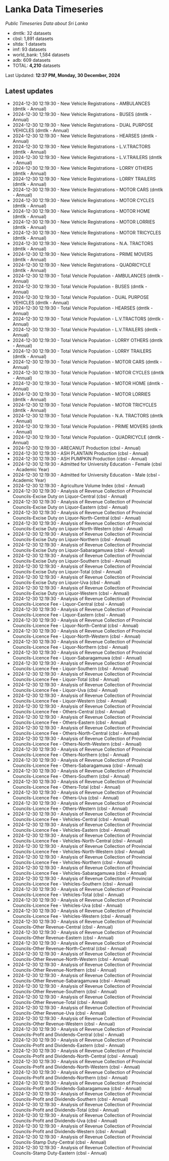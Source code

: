 # Lanka Data Timeseries
*Public Timeseries Data about Sri Lanka*

* dmtlk: 32 datasets
* cbsl: 1,891 datasets
* sltda: 1 datasets
* imf: 93 datasets
* world_bank: 1,584 datasets
* adb: 609 datasets
* TOTAL: **4,210** datasets

Last Updated: **12:37 PM, Monday, 30 December, 2024**

## Latest updates

* 2024-12-30 12:19:30 - New Vehicle Registrations - AMBULANCES (dmtlk - Annual)
* 2024-12-30 12:19:30 - New Vehicle Registrations - BUSES (dmtlk - Annual)
* 2024-12-30 12:19:30 - New Vehicle Registrations - DUAL PURPOSE VEHICLES (dmtlk - Annual)
* 2024-12-30 12:19:30 - New Vehicle Registrations - HEARSES (dmtlk - Annual)
* 2024-12-30 12:19:30 - New Vehicle Registrations - L.V.TRACTORS (dmtlk - Annual)
* 2024-12-30 12:19:30 - New Vehicle Registrations - L.V.TRAILERS (dmtlk - Annual)
* 2024-12-30 12:19:30 - New Vehicle Registrations - LORRY OTHERS (dmtlk - Annual)
* 2024-12-30 12:19:30 - New Vehicle Registrations - LORRY TRAILERS (dmtlk - Annual)
* 2024-12-30 12:19:30 - New Vehicle Registrations - MOTOR CARS (dmtlk - Annual)
* 2024-12-30 12:19:30 - New Vehicle Registrations - MOTOR CYCLES (dmtlk - Annual)
* 2024-12-30 12:19:30 - New Vehicle Registrations - MOTOR HOME (dmtlk - Annual)
* 2024-12-30 12:19:30 - New Vehicle Registrations - MOTOR LORRIES (dmtlk - Annual)
* 2024-12-30 12:19:30 - New Vehicle Registrations - MOTOR TRICYCLES (dmtlk - Annual)
* 2024-12-30 12:19:30 - New Vehicle Registrations - N.A. TRACTORS (dmtlk - Annual)
* 2024-12-30 12:19:30 - New Vehicle Registrations - PRIME MOVERS (dmtlk - Annual)
* 2024-12-30 12:19:30 - New Vehicle Registrations - QUADRICYCLE (dmtlk - Annual)
* 2024-12-30 12:19:30 - Total Vehicle Population - AMBULANCES (dmtlk - Annual)
* 2024-12-30 12:19:30 - Total Vehicle Population - BUSES (dmtlk - Annual)
* 2024-12-30 12:19:30 - Total Vehicle Population - DUAL PURPOSE VEHICLES (dmtlk - Annual)
* 2024-12-30 12:19:30 - Total Vehicle Population - HEARSES (dmtlk - Annual)
* 2024-12-30 12:19:30 - Total Vehicle Population - L.V.TRACTORS (dmtlk - Annual)
* 2024-12-30 12:19:30 - Total Vehicle Population - L.V.TRAILERS (dmtlk - Annual)
* 2024-12-30 12:19:30 - Total Vehicle Population - LORRY OTHERS (dmtlk - Annual)
* 2024-12-30 12:19:30 - Total Vehicle Population - LORRY TRAILERS (dmtlk - Annual)
* 2024-12-30 12:19:30 - Total Vehicle Population - MOTOR CARS (dmtlk - Annual)
* 2024-12-30 12:19:30 - Total Vehicle Population - MOTOR CYCLES (dmtlk - Annual)
* 2024-12-30 12:19:30 - Total Vehicle Population - MOTOR HOME (dmtlk - Annual)
* 2024-12-30 12:19:30 - Total Vehicle Population - MOTOR LORRIES (dmtlk - Annual)
* 2024-12-30 12:19:30 - Total Vehicle Population - MOTOR TRICYCLES (dmtlk - Annual)
* 2024-12-30 12:19:30 - Total Vehicle Population - N.A. TRACTORS (dmtlk - Annual)
* 2024-12-30 12:19:30 - Total Vehicle Population - PRIME MOVERS (dmtlk - Annual)
* 2024-12-30 12:19:30 - Total Vehicle Population - QUADRICYCLE (dmtlk - Annual)
* 2024-12-30 12:19:30 - ARECANUT Production (cbsl - Annual)
* 2024-12-30 12:19:30 - ASH PLANTAIN Production (cbsl - Annual)
* 2024-12-30 12:19:30 - ASH PUMPKIN Production (cbsl - Annual)
* 2024-12-30 12:19:30 - Admitted for University Education - Female (cbsl - Academic Year)
* 2024-12-30 12:19:30 - Admitted for University Education - Male (cbsl - Academic Year)
* 2024-12-30 12:19:30 - Agriculture Volume Index (cbsl - Annual)
* 2024-12-30 12:19:30 - Analysis of Revenue Collection of Provincial Councils-Excise Duty on Liquor-Central (cbsl - Annual)
* 2024-12-30 12:19:30 - Analysis of Revenue Collection of Provincial Councils-Excise Duty on Liquor-Eastern (cbsl - Annual)
* 2024-12-30 12:19:30 - Analysis of Revenue Collection of Provincial Councils-Excise Duty on Liquor-North-Central (cbsl - Annual)
* 2024-12-30 12:19:30 - Analysis of Revenue Collection of Provincial Councils-Excise Duty on Liquor-North-Western (cbsl - Annual)
* 2024-12-30 12:19:30 - Analysis of Revenue Collection of Provincial Councils-Excise Duty on Liquor-Northern (cbsl - Annual)
* 2024-12-30 12:19:30 - Analysis of Revenue Collection of Provincial Councils-Excise Duty on Liquor-Sabaragamuwa (cbsl - Annual)
* 2024-12-30 12:19:30 - Analysis of Revenue Collection of Provincial Councils-Excise Duty on Liquor-Southern (cbsl - Annual)
* 2024-12-30 12:19:30 - Analysis of Revenue Collection of Provincial Councils-Excise Duty on Liquor-Total (cbsl - Annual)
* 2024-12-30 12:19:30 - Analysis of Revenue Collection of Provincial Councils-Excise Duty on Liquor-Uva (cbsl - Annual)
* 2024-12-30 12:19:30 - Analysis of Revenue Collection of Provincial Councils-Excise Duty on Liquor-Western (cbsl - Annual)
* 2024-12-30 12:19:30 - Analysis of Revenue Collection of Provincial Councils-Licence Fee - Liquor-Central (cbsl - Annual)
* 2024-12-30 12:19:30 - Analysis of Revenue Collection of Provincial Councils-Licence Fee - Liquor-Eastern (cbsl - Annual)
* 2024-12-30 12:19:30 - Analysis of Revenue Collection of Provincial Councils-Licence Fee - Liquor-North-Central (cbsl - Annual)
* 2024-12-30 12:19:30 - Analysis of Revenue Collection of Provincial Councils-Licence Fee - Liquor-North-Western (cbsl - Annual)
* 2024-12-30 12:19:30 - Analysis of Revenue Collection of Provincial Councils-Licence Fee - Liquor-Northern (cbsl - Annual)
* 2024-12-30 12:19:30 - Analysis of Revenue Collection of Provincial Councils-Licence Fee - Liquor-Sabaragamuwa (cbsl - Annual)
* 2024-12-30 12:19:30 - Analysis of Revenue Collection of Provincial Councils-Licence Fee - Liquor-Southern (cbsl - Annual)
* 2024-12-30 12:19:30 - Analysis of Revenue Collection of Provincial Councils-Licence Fee - Liquor-Total (cbsl - Annual)
* 2024-12-30 12:19:30 - Analysis of Revenue Collection of Provincial Councils-Licence Fee - Liquor-Uva (cbsl - Annual)
* 2024-12-30 12:19:30 - Analysis of Revenue Collection of Provincial Councils-Licence Fee - Liquor-Western (cbsl - Annual)
* 2024-12-30 12:19:30 - Analysis of Revenue Collection of Provincial Councils-Licence Fee - Others-Central (cbsl - Annual)
* 2024-12-30 12:19:30 - Analysis of Revenue Collection of Provincial Councils-Licence Fee - Others-Eastern (cbsl - Annual)
* 2024-12-30 12:19:30 - Analysis of Revenue Collection of Provincial Councils-Licence Fee - Others-North-Central (cbsl - Annual)
* 2024-12-30 12:19:30 - Analysis of Revenue Collection of Provincial Councils-Licence Fee - Others-North-Western (cbsl - Annual)
* 2024-12-30 12:19:30 - Analysis of Revenue Collection of Provincial Councils-Licence Fee - Others-Northern (cbsl - Annual)
* 2024-12-30 12:19:30 - Analysis of Revenue Collection of Provincial Councils-Licence Fee - Others-Sabaragamuwa (cbsl - Annual)
* 2024-12-30 12:19:30 - Analysis of Revenue Collection of Provincial Councils-Licence Fee - Others-Southern (cbsl - Annual)
* 2024-12-30 12:19:30 - Analysis of Revenue Collection of Provincial Councils-Licence Fee - Others-Total (cbsl - Annual)
* 2024-12-30 12:19:30 - Analysis of Revenue Collection of Provincial Councils-Licence Fee - Others-Uva (cbsl - Annual)
* 2024-12-30 12:19:30 - Analysis of Revenue Collection of Provincial Councils-Licence Fee - Others-Western (cbsl - Annual)
* 2024-12-30 12:19:30 - Analysis of Revenue Collection of Provincial Councils-Licence Fee - Vehicles-Central (cbsl - Annual)
* 2024-12-30 12:19:30 - Analysis of Revenue Collection of Provincial Councils-Licence Fee - Vehicles-Eastern (cbsl - Annual)
* 2024-12-30 12:19:30 - Analysis of Revenue Collection of Provincial Councils-Licence Fee - Vehicles-North-Central (cbsl - Annual)
* 2024-12-30 12:19:30 - Analysis of Revenue Collection of Provincial Councils-Licence Fee - Vehicles-North-Western (cbsl - Annual)
* 2024-12-30 12:19:30 - Analysis of Revenue Collection of Provincial Councils-Licence Fee - Vehicles-Northern (cbsl - Annual)
* 2024-12-30 12:19:30 - Analysis of Revenue Collection of Provincial Councils-Licence Fee - Vehicles-Sabaragamuwa (cbsl - Annual)
* 2024-12-30 12:19:30 - Analysis of Revenue Collection of Provincial Councils-Licence Fee - Vehicles-Southern (cbsl - Annual)
* 2024-12-30 12:19:30 - Analysis of Revenue Collection of Provincial Councils-Licence Fee - Vehicles-Total (cbsl - Annual)
* 2024-12-30 12:19:30 - Analysis of Revenue Collection of Provincial Councils-Licence Fee - Vehicles-Uva (cbsl - Annual)
* 2024-12-30 12:19:30 - Analysis of Revenue Collection of Provincial Councils-Licence Fee - Vehicles-Western (cbsl - Annual)
* 2024-12-30 12:19:30 - Analysis of Revenue Collection of Provincial Councils-Other Revenue-Central (cbsl - Annual)
* 2024-12-30 12:19:30 - Analysis of Revenue Collection of Provincial Councils-Other Revenue-Eastern (cbsl - Annual)
* 2024-12-30 12:19:30 - Analysis of Revenue Collection of Provincial Councils-Other Revenue-North-Central (cbsl - Annual)
* 2024-12-30 12:19:30 - Analysis of Revenue Collection of Provincial Councils-Other Revenue-North-Western (cbsl - Annual)
* 2024-12-30 12:19:30 - Analysis of Revenue Collection of Provincial Councils-Other Revenue-Northern (cbsl - Annual)
* 2024-12-30 12:19:30 - Analysis of Revenue Collection of Provincial Councils-Other Revenue-Sabaragamuwa (cbsl - Annual)
* 2024-12-30 12:19:30 - Analysis of Revenue Collection of Provincial Councils-Other Revenue-Southern (cbsl - Annual)
* 2024-12-30 12:19:30 - Analysis of Revenue Collection of Provincial Councils-Other Revenue-Total (cbsl - Annual)
* 2024-12-30 12:19:30 - Analysis of Revenue Collection of Provincial Councils-Other Revenue-Uva (cbsl - Annual)
* 2024-12-30 12:19:30 - Analysis of Revenue Collection of Provincial Councils-Other Revenue-Western (cbsl - Annual)
* 2024-12-30 12:19:30 - Analysis of Revenue Collection of Provincial Councils-Profit and Dividends-Central (cbsl - Annual)
* 2024-12-30 12:19:30 - Analysis of Revenue Collection of Provincial Councils-Profit and Dividends-Eastern (cbsl - Annual)
* 2024-12-30 12:19:30 - Analysis of Revenue Collection of Provincial Councils-Profit and Dividends-North-Central (cbsl - Annual)
* 2024-12-30 12:19:30 - Analysis of Revenue Collection of Provincial Councils-Profit and Dividends-North-Western (cbsl - Annual)
* 2024-12-30 12:19:30 - Analysis of Revenue Collection of Provincial Councils-Profit and Dividends-Northern (cbsl - Annual)
* 2024-12-30 12:19:30 - Analysis of Revenue Collection of Provincial Councils-Profit and Dividends-Sabaragamuwa (cbsl - Annual)
* 2024-12-30 12:19:30 - Analysis of Revenue Collection of Provincial Councils-Profit and Dividends-Southern (cbsl - Annual)
* 2024-12-30 12:19:30 - Analysis of Revenue Collection of Provincial Councils-Profit and Dividends-Total (cbsl - Annual)
* 2024-12-30 12:19:30 - Analysis of Revenue Collection of Provincial Councils-Profit and Dividends-Uva (cbsl - Annual)
* 2024-12-30 12:19:30 - Analysis of Revenue Collection of Provincial Councils-Profit and Dividends-Western (cbsl - Annual)
* 2024-12-30 12:19:30 - Analysis of Revenue Collection of Provincial Councils-Stamp Duty-Central (cbsl - Annual)
* 2024-12-30 12:19:30 - Analysis of Revenue Collection of Provincial Councils-Stamp Duty-Eastern (cbsl - Annual)